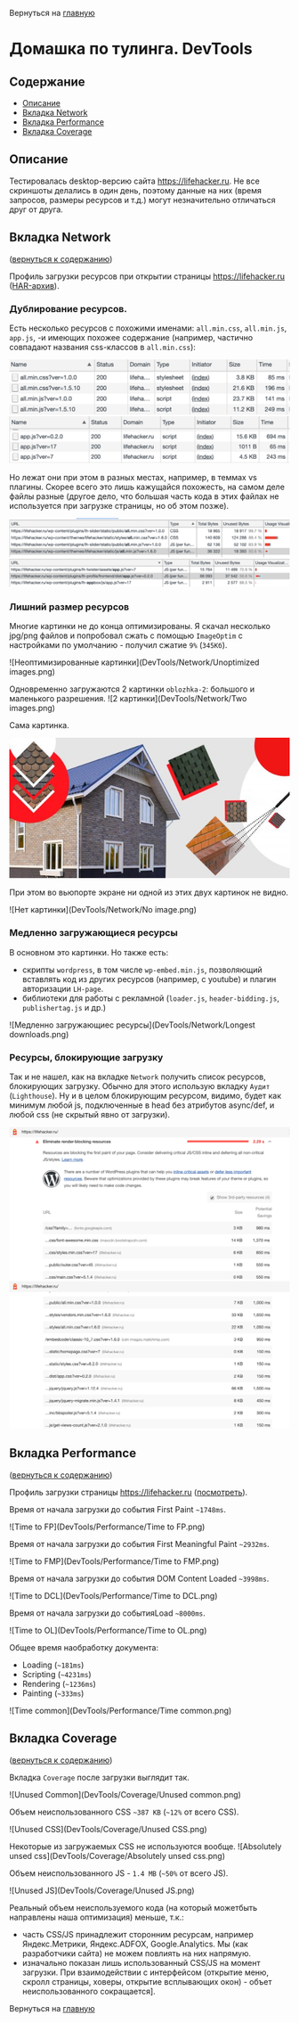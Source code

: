 Вернуться на [главную](README.md)

# Домашка по тулинга. DevTools

## Содержание <a name = "contents"></a>

- [Описание](#about)
- [Вкладка Network](#network)
- [Вкладка Performance](#performamce)
- [Вкладка Coverage](#coverage)

## Описание <a name = "about"></a> 

Тестировалась desktop-версию сайта https://lifehacker.ru. 
Не все скриншоты делались в один день, поэтому данные на них (время запросов, размеры ресурсов и т.д.) могут незначительно отличаться друг от друга.

## Вкладка Network <a name = "network"></a> 
([вернуться к содержанию](#contents))


Профиль загрузки ресурсов при открытии страницы https://lifehacker.ru ([HAR-архив](DevTools/Network/lifehacker.ru.har)).

### Дублирование ресурсов.

Есть несколько ресурсов с похожими именами: `all.min.css`, `all.min.js`, `app.js`, -и имеющих похожее содержание (например, частично совпадают названия css-классов в `all.min.css`):

![all](DevTools/Network/all.min.png)
![app](DevTools/Network/app.js.png)

Но лежат они при этом в разных местах, например, в теммах vs плагины. Скорее всего это лишь кажущайся похожесть, на самом деле файлы разные (другое дело, что большая часть кода в этих файлах не используется при загрузке страницы, но об этом позже).

![all](DevTools/Network/all.png)
![app](DevTools/Network/app.png)

### Лишний размер ресурсов

Многие картинки не до конца оптимизированы. Я скачал несколько jpg/png файлов и попробовал сжать с помощью `ImageOptim` с настройками по умолчанию - получил сжатие `9%` (`345Кб`).

![Неоптимизированные картинки](DevTools/Network/Unoptimized images.png)

Одновременно загружаются 2 картинки `oblozhka-2`: большого и маленького разрешения.
![2 картинки](DevTools/Network/Two images.png)

Сама картинка.

![oblozhka-2](DevTools/Network/oblozhka-2.jpg)

При этом во вьюпорте экране ни одной из этих двух картинок не видно.

![Нет картинки](DevTools/Network/No image.png)

### Медленно загружающиеся ресурсы

В основном это картинки. Но также есть:
- скрипты `wordpress`, в том числе `wp-embed.min.js`, позволяющий вставлять код из других ресурсов (например, c youtube) и плагин авторизации `LH-page`. 
- библиотеки для работы с рекламной (`loader.js`, `header-bidding.js`, `publishertag.js` и др.)

![Медленно загружающиес ресурсы](DevTools/Network/Longest downloads.png)

### Ресурсы, блокирующие загрузку

Так и не нашел, как на вкладке `Network` получить список ресурсов, блокирующих загрузку.
Обычно для этого использую вкладку `Аудит` (`Lighthouse`). Ну и в целом блокирующим ресурсом, видимо, будет как минимум любой js, подключенные в head без атрибутов async/def, и любой css (не скрытый явно от загрузки).

![Lighthouse](DevTools/Network/LH.png)
![Lighthouse2](DevTools/Network/LH2.png)

## Вкладка Performance <a name = "performance"></a>
([вернуться к содержанию](#contents))

Профиль загрузки страницы https://lifehacker.ru ([посмотреть](Profile.json)).

Время от начала загрузки до события First Paint `~1748ms`.

![Time to FP](DevTools/Performance/Time to FP.png)

Время от начала загрузки до события First Meaningful Paint `~2932ms`.

![Time to FMP](DevTools/Performance/Time to FMP.png)

Время от начала загрузки до события DOM Content Loaded `~3998ms`.

![Time to DCL](DevTools/Performance/Time to DCL.png)

Время от начала загрузки до событияLoad `~8000ms`.

![Time to OL](DevTools/Performance/Time to OL.png)

Общее время наобработку документа:
- Loading (`~181ms`)
- Scripting (`~4231ms`)
- Rendering (`~1236ms`)
- Painting (`~333ms`)

![Time common](DevTools/Performance/Time common.png)


## Вкладка Coverage <a name = "coverages"></a>
([вернуться к содержанию](#contents))

Вкладка `Coverage` после загрузки выглядит так.

![Unused Common](DevTools/Coverage/Unused common.png)

Объем неиспользованного CSS  `~387 KB` (`~12%` от всего CSS).

![Unused CSS](DevTools/Coverage/Unused CSS.png)


Некоторые из загружаемых CSS не используются вообще.
![Absolutely unsed css](DevTools/Coverage/Absolutely unsed css.png)

Объем неиспользованного JS - `1.4 MB`  (`~50%` от всего JS).

![Unused JS](DevTools/Coverage/Unused JS.png)

Реальный объем неиспользуемого кода (на который можетбыть направлены наша оптимизация) меньше, т.к.: 
- часть CSS/JS принадлежит сторонним ресурсам, например Яндекс.Метрики, Яндекс.ADFOX, Google.Analytics. Мы (как разработчики сайта) не можем повлиять на них напрямую. 
- изначально показан лишь использованный CSS/JS на момент загрузки. При взаимодействии с интерфейсом (открытие меню, скролл страницы, ховеры, открытие всплывающих окон) - объет неиспользованного сокращается].


Вернуться на [главную](README.md)
